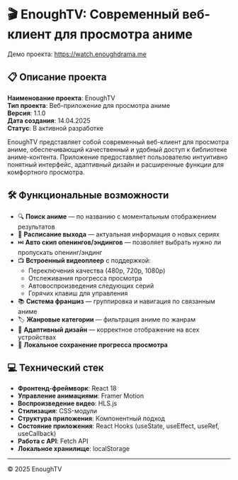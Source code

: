 # 🎬 EnoughTV: Современный веб-клиент для просмотра аниме

Демо проекта: https://watch.enoughdrama.me

## 📋 Описание проекта
**Наименование проекта**: EnoughTV  
**Тип проекта**: Веб-приложение для просмотра аниме  
**Версия**: 1.1.0  
**Дата создания**: 14.04.2025  
**Статус**: В активной разработке

EnoughTV представляет собой современный веб-клиент для просмотра аниме, обеспечивающий качественный и удобный доступ к библиотеке аниме-контента. Приложение предоставляет пользователю интуитивно понятный интерфейс, адаптивный дизайн и расширенные функции для комфортного просмотра.

## 🛠️ Функциональные возможности

- 🔍 **Поиск аниме** — по названию с моментальным отображением результатов
- 📅 **Расписание выхода** — актуальная информация о новых сериях
- ⏭️ **Авто скип опенингов/эндингов** — позволяет выбрать нужно ли пропускать опенинг/эндинг
- 📺 **Встроенный видеоплеер** с поддержкой:
  - Переключения качества (480p, 720p, 1080p)
  - Отслеживания прогресса просмотра
  - Автовоспроизведения следующих серий
  - Горячих клавиш для управления
- 📚 **Система франшиз** — группировка и навигация по связанным аниме
- 🏷️ **Жанровые категории** — фильтрация аниме по жанрам
- 📱 **Адаптивный дизайн** — корректное отображение на всех устройствах
- 💾 **Локальное сохранение прогресса просмотра**

## 💻 Технический стек

- **Фронтенд-фреймворк**: React 18
- **Управление анимациями**: Framer Motion
- **Воспроизведение видео**: HLS.js
- **Стилизация**: CSS-модули
- **Структура приложения**: Компонентный подход
- **Состояние приложения**: React Hooks (useState, useEffect, useRef, useCallback)
- **Работа с API**: Fetch API
- **Локальное хранилище**: localStorage

---

© 2025 EnoughTV

